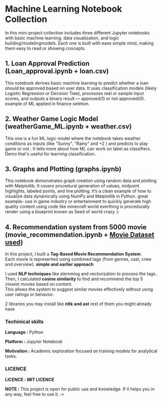 # Machine Learning Notebook Collection

In this mini-project collection includes three different Jupyter notebooks with basic machine learning, data visualization, and logic building/modelingmodels. Each one is built with ease simple mind, making them easy to read or showing concepts.


## 1. Loan Approval Prediction (Loan_approval.ipynb + loan.csv)
This notebook derives basic machine learning to predict whether a loan should be approved based on user data. It uses classification models (likely Logistic Regression or Decision Tree), processes real or sample input scores, and outputs a binary result — approved(1) or not approved(0). example of ML applied in finance seletion.


## 2. Weather Game Logic Model (weatherGame_ML.ipynb + weather.csv)
This one is a fun ML logic model where the notebook takes weather conditions as inputs (like "Sunny", "Rainy" and +2 ) and predicts to play game or not . It tells more about how ML can work on label as classifiers. Demo that's useful for learning classification.


## 3. Graphs and Plotting (graphs.ipynb)
This notebook demonstrates graph creation using random data and plotting with Matplotlib. It covers procedural generation of values, midpoint highlights, labeled points, and line plotting. It’s a clean example of how to visualize data dynamically using NumPy and Matplotlib in Python. great example- use in game industry or entertainment to quickly generate high quality content using code like minecraft world everthing is procedurally render using a blueprint known as Seed of world  crazy :)

## 4. Recommendation system from 5000 movie (movie_recommendation.ipynb + [Movie Dataset used](https://www.kaggle.com/datasets/tmdb/tmdb-movie-metadata))
In this project, I built a **Tag-Based Movie Recommendation System**.  
Each movie is represented using combined tags (from genres, cast, crew and overview). **simple and earlier approach**

I used **NLP techniques** like stemming and vectorization to process the tags.  
Then, I calculated **cosine similarity** to find and recommend the top 5 closest movies based on content.  
This allows the system to suggest similar movies effectively without using user ratings or behavior.

2 libraries you may install like **nltk and ast** rest of them you might already have  



### Techinical skills
**Language :** Python

**Platform :** Jupyter Notebook

**Motivation :** Academic exploration focused on training models for analytical tasks.


### LICENCE
**LICENCE  :** **MIT LICENCE** 

**NOTE  :**  This project is open for public use and knowledge. If it helps you in any way, feel free to use it. :>

